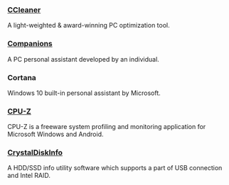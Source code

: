 ### [CCleaner](https://www.piriform.com/CCLEANER)

A light-weighted & award-winning PC optimization tool.

### [Companions](http://www.jackeriss.com/companions.htm)

 A PC personal assistant developed by an individual.

### Cortana

Windows 10 built-in personal assistant by Microsoft.

### [CPU-Z](http://www.cpuid.com/softwares/cpu-z.html)

CPU-Z is a freeware system profiling and monitoring application for Microsoft Windows and Android.

### [CrystalDiskInfo](http://crystalmark.info/)

A HDD/SSD info utility software which supports a part of USB connection and Intel RAID.

